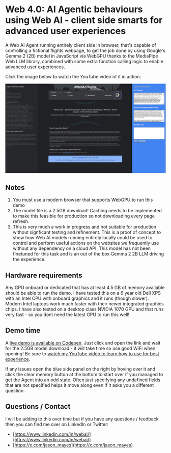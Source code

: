 # Web 4.0: AI Agentic behaviours using Web AI - client side smarts for advanced user experiences
A Web AI Agent running entirely client side in browser, that's capable of controlling a fictional flights webpage, to get the job done by using Google's Gemma 2 (2B) model in JavaScript via WebGPU thanks to the MediaPipe Web LLM library, combined with some extra function calling logic to enable advanced user experiences.

Click the image below to watch the YouTube video of it in action:

[![Watch this Web AI Agent demo in action on YouTube](https://github.com/jasonmayes/WebAIAgent/blob/main/WebAIFlightsAgent_Thumb.jpg?raw=true)](https://youtu.be/IC256KyITLw)

## Notes

1. You must use a modern browser that supports WebGPU to run this demo
2. The model file is a 2.5GB download! Caching needs to be implemented to make this feasible for production so not downloading every page refresh.
3. This is very much a work in progress and not suitable for production without signficant testing and refinement. This is a proof of concept to show how Web AI models running entirely locally could be used to control and perform useful actions on the websites we frequently use without any dependency on a cloud API. This model has not been finetuned for this task and is an out of the box Gemma 2 2B LLM driving the experience.

## Hardware requirements

Any GPU onboard or dedicated that has at least 4.5 GB of memory available should be able to run the demo. I have tested this on a 6 year old Dell XPS with an Intel CPU with onboard graphics and it runs (though slower). Modern Intel laptops work much faster with their newer integrated graphics chips. I have also tested on a desktop class NVIDIA 1070 GPU and that runs very fast - so you dont need the latest GPU to run this well!

## Demo time

A [live demo is available on Codepen](https://codepen.io/jasonmayes/full/yyBprNN). Just click and open the link and wait for the 2.5GB model download - it will take time so use good WiFi when opening! Be sure to [watch my YouTube video to learn how to use for best experience](https://youtu.be/IC256KyITLw). 

If any issues open the blue side panel on the right by hoving over it and click the clear memory button at the bottom to start over if you managed to get the Agent into an odd state. Often just specifying any undefined fields that are not specified helps it move along even if it asks you a different question.

## Questions / Contact

I will be adding to this over time but if you have any questions / feedback then you can find me over on LinkedIn or Twitter:

* [https://www.linkedin.com/in/webai/](https://www.linkedin.com/in/webai/)
* [https://x.com/jason_mayes](https://x.com/jason_mayes)

